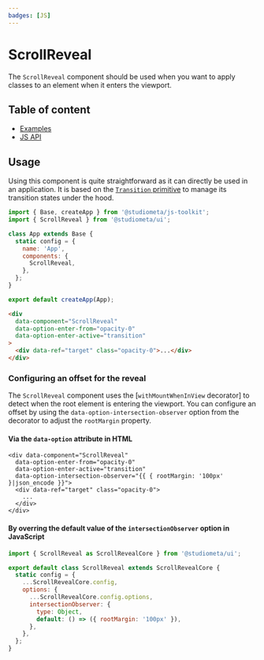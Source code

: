 ```yaml
---
badges: [JS]
---
```


# ScrollReveal <Badges :texts="$frontmatter.badges" />

The `ScrollReveal` component should be used when you want to apply classes to an element when it enters the viewport.

## Table of content

- [Examples](./examples)
- [JS API](./js-api)

## Usage

Using this component is quite straightforward as it can directly be used in an application. It is based on the [`Transition` primitive](/components/Transition/) to manage its transition states under the hood.

```js
import { Base, createApp } from '@studiometa/js-toolkit';
import { ScrollReveal } from '@studiometa/ui';

class App extends Base {
  static config = {
    name: 'App',
    components: {
      ScrollReveal,
    },
  };
}

export default createApp(App);
```

```html
<div
  data-component="ScrollReveal"
  data-option-enter-from="opacity-0"
  data-option-enter-active="transition"
>
  <div data-ref="target" class="opacity-0">...</div>
</div>
```

### Configuring an offset for the reveal

The `ScrollReveal` component uses the [`withMountWhenInView` decorator] to detect when the root element is entering the viewport. You can configure an offset by using the `data-option-intersection-observer` option from the decorator to adjust the `rootMargin` property.

#### Via the `data-option` attribute in HTML

```twig {4}
<div data-component="ScrollReveal"
  data-option-enter-from="opacity-0"
  data-option-enter-active="transition"
  data-option-intersection-observer="{{ { rootMargin: '100px' }|json_encode }}">
  <div data-ref="target" class="opacity-0">
    ...
  </div>
</div>
```

#### By overring the default value of the `intersectionObserver` option in JavaScript

```js {8-11}
import { ScrollReveal as ScrollRevealCore } from '@studiometa/ui';

export default class ScrollReveal extends ScrollRevealCore {
  static config = {
    ...ScrollRevealCore.config,
    options: {
      ...ScrollRevealCore.config.options,
      intersectionObserver: {
        type: Object,
        default: () => ({ rootMargin: '100px' }),
      },
    },
  };
}
```
